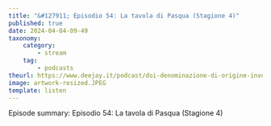 ```yaml
---
title: "&#127911; Episodio 54: La tavola di Pasqua (Stagione 4)"
published: true
date: 2024-04-04-09-49
taxonomy:
    category:
        - stream
    tag:
        - podcasts
theurl: https://www.deejay.it/podcast/doi-denominazione-di-origine-inventata/stagione-1-di-doi-denominazione-di-origine-inventata/episodio-5-la-tavola-di-pasqua-stagione-4/
image: artwork-resized.JPEG
template: listen
---
```


Episode summary: Episodio 54: La tavola di Pasqua (Stagione 4)
